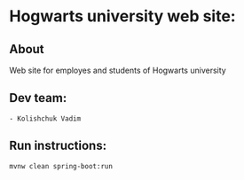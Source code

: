 # Hogwarts university web site:
## About
Web site for employes and students of Hogwarts university
## Dev team:
    - Kolishchuk Vadim	
## Run instructions:
`mvnw clean spring-boot:run`


